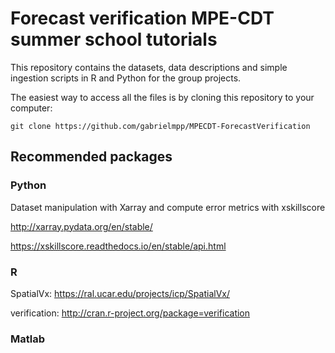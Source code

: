 # Forecast verification MPE-CDT summer school tutorials

This repository contains the datasets, data descriptions and simple ingestion scripts in R and Python for the group projects.

The easiest way to access all the files is by cloning this repository to your computer:

`git clone https://github.com/gabrielmpp/MPECDT-ForecastVerification`

## Recommended packages

### Python

Dataset manipulation with Xarray and compute error metrics with xskillscore

http://xarray.pydata.org/en/stable/

https://xskillscore.readthedocs.io/en/stable/api.html

### R

SpatialVx: https://ral.ucar.edu/projects/icp/SpatialVx/

verification: http://cran.r-project.org/package=verification

### Matlab
